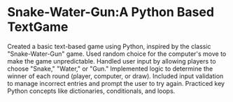 # Snake-Water-Gun:A Python Based TextGame                                                                                                               
Created a basic text-based game using Python, inspired by the classic "Snake-Water-Gun" game.
Used random choice for the computer's move to make the game unpredictable.
Handled user input by allowing players to choose "Snake," "Water," or "Gun."
Implemented logic to determine the winner of each round (player, computer, or draw).
Included input validation to manage incorrect entries and prompt the user to try again.
Practiced key Python concepts like dictionaries, conditionals, and loops.
